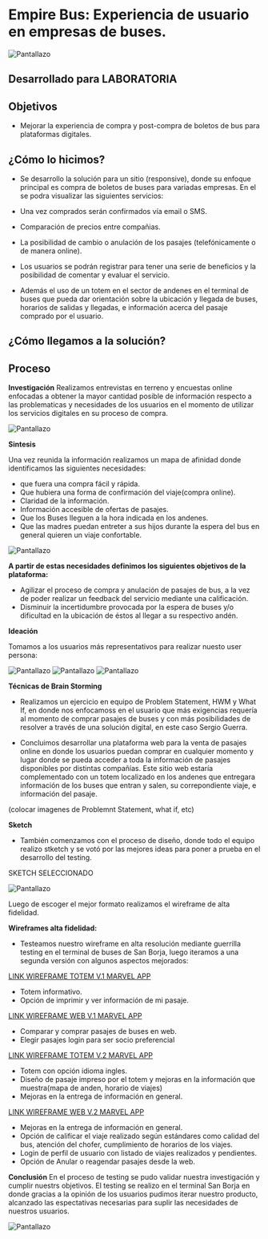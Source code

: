 # Empire Bus: Experiencia de usuario en empresas de buses.

![Pantallazo](assets/presentacion.jpg)

## Desarrollado para LABORATORIA

## Objetivos

- Mejorar la experiencia de compra y post-compra de boletos de bus para plataformas digitales.

## ¿Cómo lo hicimos?

- Se desarrollo la solución para un sitio (responsive), donde su enfoque principal es compra de boletos de buses para variadas empresas. En el se podra visualizar las siguientes servicios:

- Una vez comprados serán confirmados vía email o SMS.
- Comparación de precios entre compañias.
- La posibilidad de cambio o anulación de los pasajes (telefónicamente o de manera online).
- Los usuarios se podrán registrar para tener una serie de beneficios y la posibilidad de comentar y evaluar el servicio.
- Además el uso de un totem en el sector de andenes en el terminal de buses que pueda dar orientación sobre la ubicación y llegada de buses, horarios de salidas y llegadas, e información acerca del pasaje comprado por el usuario.

## ¿Cómo llegamos a la solución?

## Proceso

**Investigación**
Realizamos entrevistas en terreno y encuestas online enfocadas a obtener la mayor cantidad posible de información respecto a las problematicas y necesidades de los usuarios en el momento de utilizar los servicios digitales en su proceso de compra.

![Pantallazo](assets/guion.jpg)

**Sintesis**

 Una vez reunida la información realizamos un mapa de afinidad donde identificamos las siguientes necesidades:

- que fuera una compra fácil y rápida.
- Que hubiera una forma de confirmación del viaje(compra online).
- Claridad de la información.
- Información accesible de ofertas de pasajes.
- Que los Buses lleguen a la hora indicada en los andenes.
- Que las madres puedan entreter a sus hijos durante la espera del bus en general quieren un viaje confortable.

![Pantallazo](assets/mapaafinidad.jpg)

**A partir de estas necesidades definimos los siguientes objetivos de la plataforma:**

- Agilizar el proceso de compra y anulación de pasajes de bus, a la vez de poder realizar un feedback del servicio mediante una calificación.
- Disminuir la incertidumbre provocada por la espera de buses y/o dificultad en la ubicación de éstos al llegar a su respectivo andén.

**Ideación**

Tomamos a los usuarios más representativos para realizar nuesto user persona:

![Pantallazo](assets/guerra.png)
![Pantallazo](assets/anita.png)
![Pantallazo](assets/sergio.png)


**Técnicas de Brain Storming**
- Realizamos un ejercicio en equipo de Problem Statement, HWM y What If, en donde nos enfocamoss en el usuario que más exigencias requería al momento de comprar pasajes de buses y con más posibilidades de resolver a través de una solución digital, en este caso Sergio Guerra.

- Concluimos desarrollar una plataforma web para la venta de pasajes online en donde los usuarios puedan comprar en cualquier momento y lugar donde se pueda acceder a toda la información de pasajes disponibles por distintas compañías. Este sitio web estaría complementado con un totem localizado en los andenes que entregara información de los buses que entran y salen, su correpondiente viaje, e información del pasaje.

(colocar imagenes de Problemnt Statement, what if, etc)

**Sketch**

- También comenzamos con el proceso de diseño, donde todo el equipo realizo stketch y se votó por las mejores ideas para poner a prueba en el desarrollo del testing.

SKETCH SELECCIONADO

![Pantallazo](assets/sketch.png)


Luego de escoger el mejor formato realizamos el wireframe de alta fidelidad.

**Wireframes alta fidelidad:**

- Testeamos nuestro wireframe en alta resolución mediante guerrilla testing en el terminal de buses de San Borja, luego iteramos a una segunda versión con algunos aspectos mejorados:

[LINK WIREFRAME TOTEM V.1 MARVEL APP](https://marvelapp.com/36ef2b0/screen/37746896)
- Totem informativo.
- Opción de imprimir y ver información de mi pasaje.

 [LINK WIREFRAME WEB V.1 MARVEL APP](https://marvelapp.com/36ef2b0/screen/37748504)
- Comparar y comprar pasajes de buses en web.
- Elegir pasajes login para ser socio preferencial

[LINK WIREFRAME TOTEM V.2 MARVEL APP](https://marvelapp.com/7h7a14h/screen/38130994)
- Totem con opción idioma ingles.
- Diseño de pasaje impreso por el totem y mejoras en la información que muestra(mapa de anden, horario de viajes)
- Mejoras en la entrega de información en general.

[LINK WIREFRAME WEB V.2 MARVEL APP](https://marvelapp.com/7h7a14h/screen/38131000)
- Mejoras en la entrega de información en general.
- Opción de calificar el viaje realizado según estándares como calidad del bus, atención del chofer, cumplimiento de horarios de los viajes.
- Login de perfil de usuario con listado de viajes realizados y pendientes.
- Opción de Anular o reagendar pasajes desde la web.

**Conclusión**
En el proceso de testing se pudo validar nuestra investigación y cumplir nuestrs objetivos. El testing se realizo en el terminal San Borja en donde gracias a la opinión de los usuarios pudimos iterar nuestro producto, alcanzado las espectativas necesarias para suplir las necesidades de nuestros usuarios.

![Pantallazo](assets/testeo.png)
